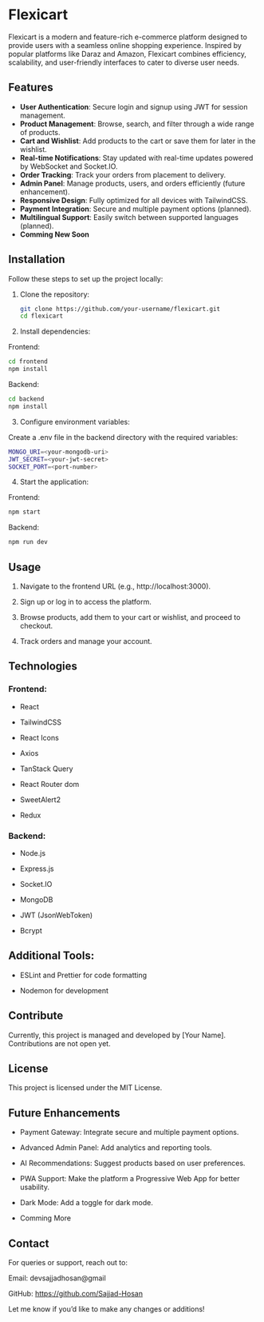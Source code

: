 # Flexicart  

Flexicart is a modern and feature-rich e-commerce platform designed to provide users with a seamless online shopping experience. Inspired by popular platforms like Daraz and Amazon, Flexicart combines efficiency, scalability, and user-friendly interfaces to cater to diverse user needs.  

## Features  

- **User Authentication**: Secure login and signup using JWT for session management.  
- **Product Management**: Browse, search, and filter through a wide range of products.  
- **Cart and Wishlist**: Add products to the cart or save them for later in the wishlist.  
- **Real-time Notifications**: Stay updated with real-time updates powered by WebSocket and Socket.IO.  
- **Order Tracking**: Track your orders from placement to delivery.  
- **Admin Panel**: Manage products, users, and orders efficiently (future enhancement).  
- **Responsive Design**: Fully optimized for all devices with TailwindCSS.  
- **Payment Integration**: Secure and multiple payment options (planned).  
- **Multilingual Support**: Easily switch between supported languages (planned).  
- **Comming New Soon**

## Installation  

Follow these steps to set up the project locally:  

1. Clone the repository:  
   ```bash
   git clone https://github.com/your-username/flexicart.git
   cd flexicart

2. Install dependencies:

Frontend:
```bash
cd frontend
npm install
```
Backend:
```bash
cd backend
npm install
```


3. Configure environment variables:

Create a .env file in the backend directory with the required variables:

```bash
MONGO_URI=<your-mongodb-uri>
JWT_SECRET=<your-jwt-secret>
SOCKET_PORT=<port-number>
```


4. Start the application:

Frontend:
```bash
npm start
```

Backend:
```bash
npm run dev
```



## Usage

1. Navigate to the frontend URL (e.g., http://localhost:3000).


2. Sign up or log in to access the platform.


3. Browse products, add them to your cart or wishlist, and proceed to checkout.


4. Track orders and manage your account.



## Technologies

### Frontend:

- React

- TailwindCSS

- React Icons

- Axios

- TanStack Query

- React Router dom

- SweetAlert2

- Redux


### Backend:

- Node.js

- Express.js

- Socket.IO

- MongoDB

- JWT (JsonWebToken)

- Bcrypt


## Additional Tools:

- ESLint and Prettier for code formatting

- Nodemon for development



## Contribute

Currently, this project is managed and developed by [Your Name]. Contributions are not open yet.

## License

This project is licensed under the MIT License.

## Future Enhancements

- Payment Gateway: Integrate secure and multiple payment options.

- Advanced Admin Panel: Add analytics and reporting tools.

-  AI Recommendations: Suggest products based on user preferences.

- PWA Support: Make the platform a Progressive Web App for better usability.

- Dark Mode: Add a toggle for dark mode.

- Comming More

## Contact

For queries or support, reach out to:

Email: devsajjadhosan@gmail

GitHub: https://github.com/Sajjad-Hosan


Let me know if you’d like to make any changes or additions!

